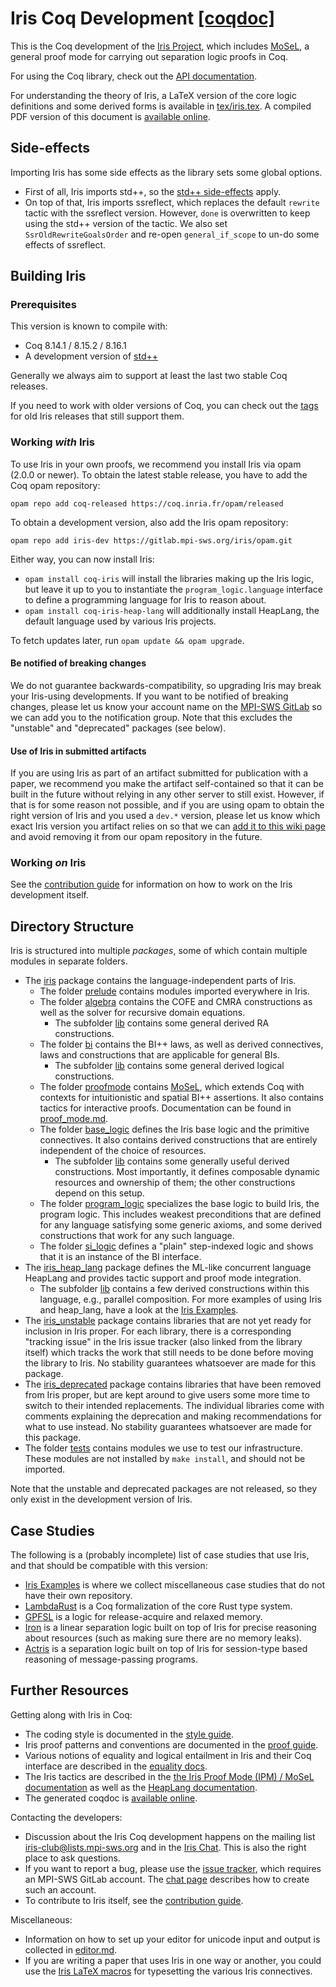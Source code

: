 # Iris Coq Development [[coqdoc]](https://plv.mpi-sws.org/coqdoc/iris/)

This is the Coq development of the [Iris Project](http://iris-project.org),
which includes [MoSeL](http://iris-project.org/mosel/), a general proof mode
for carrying out separation logic proofs in Coq.

For using the Coq library, check out the
[API documentation](https://plv.mpi-sws.org/coqdoc/iris/).

For understanding the theory of Iris, a LaTeX version of the core logic
definitions and some derived forms is available in
[tex/iris.tex](tex/iris.tex).  A compiled PDF version of this document is
[available online](http://plv.mpi-sws.org/iris/appendix-3.4.pdf).

## Side-effects

Importing Iris has some side effects as the library sets some global options.

* First of all, Iris imports std++, so the
  [std++ side-effects](https://gitlab.mpi-sws.org/iris/stdpp/#side-effects)
  apply.
* On top of that, Iris imports ssreflect, which replaces the default `rewrite`
  tactic with the ssreflect version. However, `done` is overwritten to keep
  using the std++ version of the tactic.  We also set `SsrOldRewriteGoalsOrder`
  and re-open `general_if_scope` to un-do some effects of ssreflect.

## Building Iris

### Prerequisites

This version is known to compile with:

 - Coq 8.14.1 / 8.15.2 / 8.16.1
 - A development version of [std++](https://gitlab.mpi-sws.org/iris/stdpp)

Generally we always aim to support at least the last two stable Coq releases.

If you need to work with older versions of Coq, you can check out the
[tags](https://gitlab.mpi-sws.org/iris/iris/-/tags) for old Iris releases that
still support them.

### Working *with* Iris

To use Iris in your own proofs, we recommend you install Iris via opam (2.0.0 or
newer).  To obtain the latest stable release, you have to add the Coq opam
repository:

    opam repo add coq-released https://coq.inria.fr/opam/released

To obtain a development version, also add the Iris opam repository:

    opam repo add iris-dev https://gitlab.mpi-sws.org/iris/opam.git

Either way, you can now install Iris:
- `opam install coq-iris` will install the libraries making up the Iris logic,
  but leave it up to you to instantiate the `program_logic.language` interface
  to define a programming language for Iris to reason about.
- `opam install coq-iris-heap-lang` will additionally install HeapLang, the
  default language used by various Iris projects.

To fetch updates later, run `opam update && opam upgrade`.

#### Be notified of breaking changes

We do not guarantee backwards-compatibility, so upgrading Iris may break your
Iris-using developments.  If you want to be notified of breaking changes, please
let us know your account name on the
[MPI-SWS GitLab](https://gitlab.mpi-sws.org/) so we can add you to the
notification group.  Note that this excludes the "unstable" and "deprecated"
packages (see below).

#### Use of Iris in submitted artifacts

If you are using Iris as part of an artifact submitted for publication with a
paper, we recommend you make the artifact self-contained so that it can be built
in the future without relying in any other server to still exist. However, if
that is for some reason not possible, and if you are using opam to obtain the
right version of Iris and you used a `dev.*` version, please let us know which
exact Iris version you artifact relies on so that we can
[add it to this wiki page](https://gitlab.mpi-sws.org/iris/iris/-/wikis/Pinned-Iris-package-versions)
and avoid removing it from our opam repository in the future.

### Working *on* Iris

See the [contribution guide](CONTRIBUTING.md) for information on how to work on
the Iris development itself.

## Directory Structure

Iris is structured into multiple *packages*, some of which contain multiple
modules in separate folders.

* The [iris](iris) package contains the language-independent parts of Iris.
  + The folder [prelude](iris/prelude) contains modules imported everywhere in
    Iris.
  + The folder [algebra](iris/algebra) contains the COFE and CMRA
    constructions as well as the solver for recursive domain equations.
    - The subfolder [lib](iris/algebra/lib) contains some general derived RA
      constructions.
  + The folder [bi](iris/bi) contains the BI++ laws, as well as derived
    connectives, laws and constructions that are applicable for general BIs.
    - The subfolder [lib](iris/bi/lib) contains some general derived logical
      constructions.
  + The folder [proofmode](iris/proofmode) contains
    [MoSeL](http://iris-project.org/mosel/), which extends Coq with contexts for
    intuitionistic and spatial BI++ assertions. It also contains tactics for
    interactive proofs. Documentation can be found in
    [proof_mode.md](docs/proof_mode.md).
  + The folder [base_logic](iris/base_logic) defines the Iris base logic and
    the primitive connectives.  It also contains derived constructions that are
    entirely independent of the choice of resources.
    - The subfolder [lib](iris/base_logic/lib) contains some generally useful
      derived constructions.  Most importantly, it defines composable
      dynamic resources and ownership of them; the other constructions depend
      on this setup.
  + The folder [program_logic](iris/program_logic) specializes the base logic
    to build Iris, the program logic.   This includes weakest preconditions that
    are defined for any language satisfying some generic axioms, and some derived
    constructions that work for any such language.
  + The folder [si_logic](iris/si_logic) defines a "plain" step-indexed logic
    and shows that it is an instance of the BI interface.
* The [iris_heap_lang](iris_heap_lang) package defines the ML-like concurrent
  language HeapLang and provides tactic support and proof mode integration.
  + The subfolder [lib](iris_heap_lang/lib) contains a few derived
    constructions within this language, e.g., parallel composition.
    For more examples of using Iris and heap_lang, have a look at the
    [Iris Examples](https://gitlab.mpi-sws.org/iris/examples).
* The [iris_unstable](iris_unstable) package contains libraries that are not yet
  ready for inclusion in Iris proper. For each library, there is a corresponding
  "tracking issue" in the Iris issue tracker (also linked from the library
  itself) which tracks the work that still needs to be done before moving the
  library to Iris. No stability guarantees whatsoever are made for this package.
* The [iris_deprecated](iris_deprecated) package contains libraries that have been
  removed from Iris proper, but are kept around to give users some more time to
  switch to their intended replacements. The individual libraries come with comments
  explaining the deprecation and making recommendations for what to use
  instead. No stability guarantees whatsoever are made for this package.
* The folder [tests](tests) contains modules we use to test our
  infrastructure. These modules are not installed by `make install`, and should
  not be imported.

Note that the unstable and deprecated packages are not released, so they only
exist in the development version of Iris.

## Case Studies

The following is a (probably incomplete) list of case studies that use Iris, and
that should be compatible with this version:

* [Iris Examples](https://gitlab.mpi-sws.org/iris/examples) is where we
  collect miscellaneous case studies that do not have their own repository.
* [LambdaRust](https://gitlab.mpi-sws.org/iris/lambda-rust) is a Coq
  formalization of the core Rust type system.
* [GPFSL](https://gitlab.mpi-sws.org/iris/gpfsl) is a logic for release-acquire
  and relaxed memory.
* [Iron](https://gitlab.mpi-sws.org/iris/iron) is a linear separation logic
  built on top of Iris for precise reasoning about resources (such as making
  sure there are no memory leaks).
* [Actris](https://gitlab.mpi-sws.org/iris/actris) is a separation logic
  built on top of Iris for session-type based reasoning of message-passing
  programs.

## Further Resources

Getting along with Iris in Coq:

* The coding style is documented in the [style guide](docs/style_guide.md).
* Iris proof patterns and conventions are documented in the
  [proof guide](docs/proof_guide.md).
* Various notions of equality and logical entailment in Iris and their Coq
  interface are described in the
  [equality docs](docs/equalities_and_entailments.md).
* The Iris tactics are described in the
  [the Iris Proof Mode (IPM) / MoSeL documentation](docs/proof_mode.md) as well as the
  [HeapLang documentation](docs/heap_lang.md).
* The generated coqdoc is [available online](https://plv.mpi-sws.org/coqdoc/iris/).

Contacting the developers:

* Discussion about the Iris Coq development happens on the mailing list
  [iris-club@lists.mpi-sws.org](https://lists.mpi-sws.org/listinfo/iris-club)
  and in the [Iris Chat](https://iris-project.org/chat.html).  This is also the
  right place to ask questions.
* If you want to report a bug, please use the
  [issue tracker](https://gitlab.mpi-sws.org/iris/iris/issues), which requires
  an MPI-SWS GitLab account. The [chat page](https://iris-project.org/chat.html)
  describes how to create such an account.
* To contribute to Iris itself, see the [contribution guide](CONTRIBUTING.md).

Miscellaneous:

* Information on how to set up your editor for unicode input and output is
  collected in [editor.md](docs/editor.md).
* If you are writing a paper that uses Iris in one way or another, you could use
  the [Iris LaTeX macros](tex/iris.sty) for typesetting the various Iris
  connectives.
